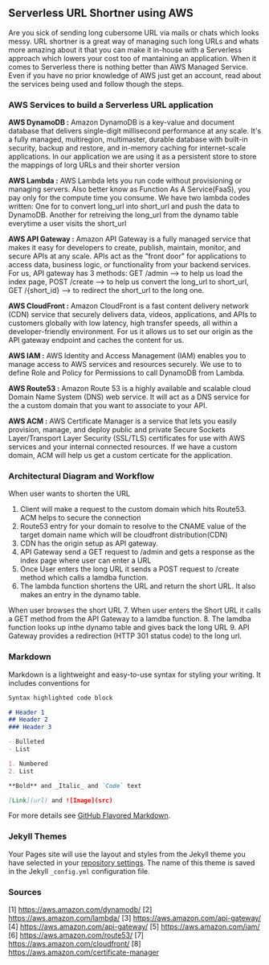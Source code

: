 ## Serverless URL Shortner using AWS

Are you sick of sending long cubersome URL via mails or chats which looks messy. URL shortner is a great way of managing such long URLs and whats more amazing about it that you can make it in-house with a Serverless approach which lowers your cost too of mantaining an application. When it comes to Serverless there is nothing better than AWS Managed Service. Even if you have no prior knowledge of AWS just get an account, read about the services being used and follow though the steps.

### AWS Services to build a Serverless URL application

**AWS DynamoDB :**  Amazon DynamoDB is a key-value and document database that delivers single-digit millisecond performance at any scale. It's a fully managed, multiregion, multimaster, durable database with built-in security, backup and restore, and in-memory caching for internet-scale applications. In our application we are using it as a persistent store to store the mappings of lorg URLs and their shorter version

**AWS Lambda :** AWS Lambda lets you run code without provisioning or managing servers. Also better know as Function As A Service(FaaS), you pay only for the compute time you consume. We have two lambda codes written: One for to convert long_url into short_url and push the data to DynamoDB. Another for retreiving the long_url from the dynamo table everytime a user visits the short_url

**AWS API Gateway :** Amazon API Gateway is a fully managed service that makes it easy for developers to create, publish, maintain, monitor, and secure APIs at any scale. APIs act as the "front door" for applications to access data, business logic, or functionality from your backend services. For us, API gateway has 3 methods: GET /admin --> to help us load the index page, POST /create --> to help us convert the long_url to short_url, GET /{short_id}
 --> to redirect the short_url to the long one.
 
**AWS CloudFront :** Amazon CloudFront is a fast content delivery network (CDN) service that securely delivers data, videos, applications, and APIs to customers globally with low latency, high transfer speeds, all within a developer-friendly environment. For us it allows us to set our origin as the API gateway endpoint and caches the content for us.
 
**AWS IAM :** AWS Identity and Access Management (IAM) enables you to manage access to AWS services and resources securely. We use to to define Role and Policy for Permissions to call DynamoDB from Lambda.

**AWS Route53 :** Amazon Route 53 is a highly available and scalable cloud Domain Name System (DNS) web service. It will act as a DNS service for the a custom domain that you want to associate to your API.

**AWS ACM :** AWS Certificate Manager is a service that lets you easily provision, manage, and deploy public and private Secure Sockets Layer/Transport Layer Security (SSL/TLS) certificates for use with AWS services and your internal connected resources. If we have a custom domain, ACM will help us get a custom certicate for the application.

### Architectural Diagram and Workflow

When user wants to shorten the URL
1. Client will make a request to the custom domain which hits Route53. ACM helps to secure the connection
2. Route53 entry for your domain to resolve to the CNAME value of the target domain name which will be cloudfront distribution(CDN)
3. CDN has the origin setup as API gateway. 
4. API Gateway send a GET request to /admin and gets a response as the index page where user can enter a URL
5. Once User enters the long URL it sends a POST request to /create method which calls a lamdba function. 
6. The lambda function shortens the URL and return the short URL. It also makes an entry in the dynamo table.

When user browses the short URL
7. When user enters the Short URL it calls a GET method from the API Gateway to a lamdba function.
8. The lamdba function looks up inthe dynamo table and gives back the long URL
9. API Gateway provides a redirection (HTTP 301 status code) to the long url.

### Markdown

Markdown is a lightweight and easy-to-use syntax for styling your writing. It includes conventions for

```markdown
Syntax highlighted code block

# Header 1
## Header 2
### Header 3

- Bulleted
- List

1. Numbered
2. List

**Bold** and _Italic_ and `Code` text

[Link](url) and ![Image](src)
```

For more details see [GitHub Flavored Markdown](https://guides.github.com/features/mastering-markdown/).

### Jekyll Themes

Your Pages site will use the layout and styles from the Jekyll theme you have selected in your [repository settings](https://github.com/jeeri2204/AWS_URL_Shortner/settings). The name of this theme is saved in the Jekyll `_config.yml` configuration file.

### Sources 
[1] https://aws.amazon.com/dynamodb/
[2] https://aws.amazon.com/lambda/
[3] https://aws.amazon.com/api-gateway/
[4] https://aws.amazon.com/api-gateway/
[5] https://aws.amazon.com/iam/
[6] https://aws.amazon.com/route53/
[7] https://aws.amazon.com/cloudfront/
[8] https://aws.amazon.com/certificate-manager

